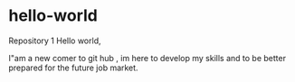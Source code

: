 # hello-world
Repository 1
Hello world,

I"am a new comer to git hub , im here to develop my skills and to be better prepared for the future job market.
